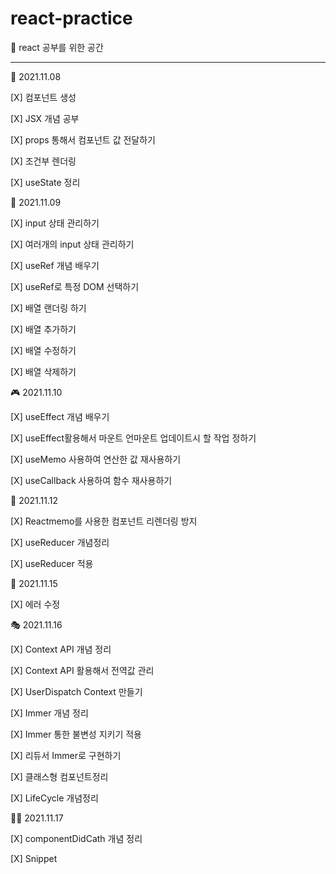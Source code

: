 # react-practice

📝 react 공부를 위한 공간

<hr>

🎉 2021.11.08

[X] 컴포넌트 생성

[X] JSX 개념 공부

[X] props 통해서 컴포넌트 값 전달하기

[X] 조건부 렌더링

[X] useState 정리

🎈 2021.11.09

[X] input 상태 관리하기

[X] 여러개의 input 상태 관리하기

[X] useRef 개념 배우기

[X] useRef로 특정 DOM 선택하기

[X] 배열 랜더링 하기

[X] 배열 추가하기

[X] 배열 수정하기

[X] 배열 삭제하기

🎮 2021.11.10

[X] useEffect 개념 배우기

[X] useEffect활용해서 마운트 언마운트 업데이트시 할 작업 정하기

[X] useMemo 사용하여 연산한 값 재사용하기

[X] useCallback 사용하여 함수 재사용하기

🎈 2021.11.12

[X] Reactmemo를 사용한 컴포넌트 리렌더링 방지

[X] useReducer 개념정리

[X] useReducer 적용

🎢 2021.11.15

[X] 에러 수정

🎭 2021.11.16

[X] Context API 개념 정리

[X] Context API 활용해서 전역값 관리

[X] UserDispatch Context 만들기

[X] Immer 개념 정리

[X] Immer 통한 불변성 지키기 적용

[X] 리듀서 Immer로 구현하기

[X] 클래스형 컴포넌트정리

[X] LifeCycle 개념정리

👩‍💻 2021.11.17

[X] componentDidCath 개념 정리

[X] Snippet
